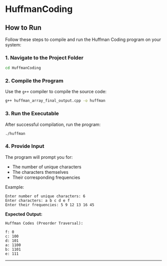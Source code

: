 # HuffmanCoding


## How to Run

Follow these steps to compile and run the Huffman Coding program on your system:

### 1. Navigate to the Project Folder

```bash
cd HuffmanCoding
```

### 2. Compile the Program

Use the `g++` compiler to compile the source code:

```bash
g++ huffman_array_final_output.cpp -o huffman
```


### 3. Run the Executable

After successful compilation, run the program:

```bash
./huffman
```

### 4. Provide Input

The program will prompt you for:

* The number of unique characters
* The characters themselves
* Their corresponding frequencies

Example:

```
Enter number of unique characters: 6
Enter characters: a b c d e f
Enter their frequencies: 5 9 12 13 16 45
```

**Expected Output:**

```
Huffman Codes (Preorder Traversal):

f: 0
c: 100
d: 101
a: 1100
b: 1101
e: 111
```

---

